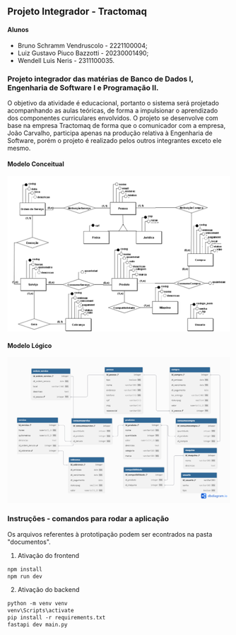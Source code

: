 ## Projeto Integrador - Tractomaq

#### Alunos
- Bruno Schramm Vendruscolo - 2221100004; 
- Luiz Gustavo Piuco Bazzotti - 20230001490; 
- Wendell Luis Neris - 2311100035.

### Projeto integrador das matérias de Banco de Dados I, Engenharia de Software I e Programação II. 
O objetivo da atividade é educacional, portanto o sistema será projetado acompanhando as aulas teóricas, de forma a impulsionar o aprendizado dos componentes curriculares envolvidos. O projeto se desenvolve com base na empresa Tractomaq de forma que o comunicador com a empresa, João Carvalho, participa apenas na produção relativa à Engenharia de Software, porém o projeto é realizado pelos outros integrantes exceto ele mesmo.  

#### Modelo Conceitual
![Imagem do diagrama ER do modelo conceitual do projeto](/documentos/Conceitual.png "Modelo conceitual - Tractomaq")

#### Modelo Lógico
![Imagem do diagrama do modelo lógico do projeto](/documentos/Logico.png "Modelo lógico - Tractomaq")

### Instruções - comandos para rodar a aplicação
Os arquivos referentes à prototipação podem ser econtrados na pasta "documentos".

1. Ativação do frontend
```
npm install
npm run dev
```

2. Ativação do backend
```
python -m venv venv
venv\Scripts\activate
pip install -r requirements.txt
fastapi dev main.py
```

